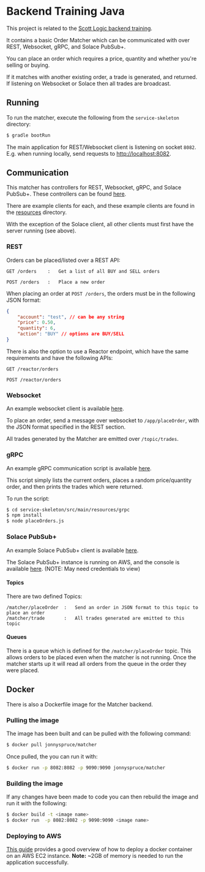 # Backend Training Java

This project is related to the
[Scott Logic backend training](https://docs.google.com/a/scottlogic.co.uk/document/d/1HUDpO1fpfSFmYyDpPLJPcUJg4g8tYZeZLN7dN7KyDLA/edit?usp=sharing).

It contains a basic Order Matcher which can be communicated with over REST, Websocket, gRPC, and Solace PubSub+.

You can place an order which requires a price, quantity and whether you're selling or buying.

If it matches with another existing order, a trade is generated, and returned. If listening on Websocket or Solace then all trades are broadcast.

## Running

To run the matcher, execute the following from the `service-skeleton` directory:

``` bash
$ gradle bootRun
```

The main application for REST/Websocket client is listening on socket `8082`. E.g. when running locally, send requests to [http://localhost:8082](http://localhost:8082).

## Communication

This matcher has controllers for REST, Websocket, gRPC, and Solace PubSub+. These controllers can be found [here](service-skeleton/src/main/java/com/scottlogic/training/controllers).

There are example clients for each, and these example clients are found in the [resources](service-skeleton/src/main/resources) directory.

With the exception of the Solace client, all other clients must first have the server running (see above).

### REST

Orders can be placed/listed over a REST API:

```
GET /orders    :   Get a list of all BUY and SELL orders

POST /orders   :   Place a new order
```

When placing an order at `POST /orders`, the orders must be in the following JSON format:
```json
{
    "account": "test", // can be any string
    "price": 0.50,
    "quantity": 6,
    "action": "BUY" // options are BUY/SELL
}
```

There is also the option to use a Reactor endpoint, which have the same requirements and have the following APIs:

```
GET /reactor/orders

POST /reactor/orders
```

### Websocket

An example websocket client is available [here](service-skeleton/src/main/resources/static/index.html).

To place an order, send a message over websocket to `/app/placeOrder`, with the JSON format specified in the REST section.

All trades generated by the Matcher are emitted over `/topic/trades`.

### gRPC

An example gRPC communication script is available [here](service-skeleton/src/main/resources/grpc/placeOrders.js).

This script simply lists the current orders, places a random price/quantity order, and then prints the trades which were returned.

To run the script:

```bash
$ cd service-skeleton/src/main/resources/grpc
$ npm install
$ node placeOrders.js
```

### Solace PubSub+

An example Solace PubSub+ client is available [here](service-skeleton/src/main/resources/solace/index.html).

The Solace PubSub+ instance is running on AWS, and the console is available [here](https://mrw739c2f4ioq.messaging.solace.cloud:943/#/msg-vpns/bWF0Y2hlcnRlc3Q=/properties/summary?token=YWJj.eyJhY2Nlc3NfdG9rZW4iOiAibWF0Y2hlcnRlc3QtYWRtaW46NHU0Nm5oNjhuaXJyNXFjamlhNGkxMTkycHMifQ%3D%3D.eHl6&title=matcherTest&subtitle=matchertest). (NOTE: May need credentials to view)

#### Topics

There are two defined Topics:
```
/matcher/placeOrder  :   Send an order in JSON format to this topic to place an order
/matcher/trade       :   All trades generated are emitted to this topic
```

#### Queues

There is a queue which is defined for the `/matcher/placeOrder` topic. This allows orders to be placed even when the matcher is not running. Once the matcher starts up it will read all orders from the queue in the order they were placed.

## Docker

There is also a Dockerfile image for the Matcher backend.

### Pulling the image

The image has been built and can be pulled with the following command:

``` bash
$ docker pull jonnyspruce/matcher
```

Once pulled, the you can run it with:

```bash
$ docker run -p 8082:8082 -p 9090:9090 jonnyspruce/matcher
```

### Building the image

If any changes have been made to code you can then rebuild the image and run it with the following:

```bash
$ docker build -t <image name>
$ docker run  -p 8082:8082 -p 9090:9090 <image name>
```

### Deploying to AWS

[This guide](https://aws.amazon.com/getting-started/hands-on/deploy-docker-containers/) provides a good overview of how to deploy a docker container on an AWS EC2 instance. **Note:** ~2GB of memory is needed to run the application successfully.